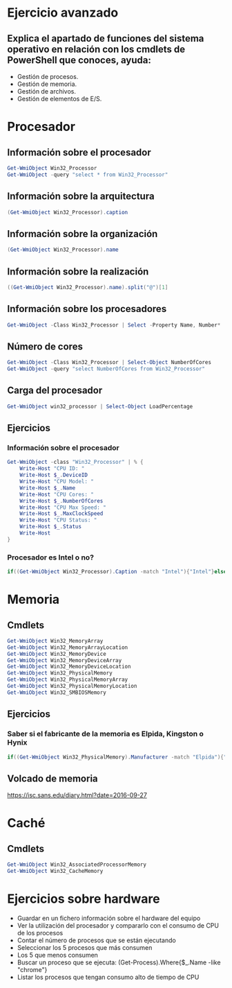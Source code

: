 # Ejercicio avanzado
## Explica el apartado de funciones del sistema operativo en relación con los cmdlets de PowerShell que conoces, ayuda:
- Gestión de procesos.
- Gestión de memoria.
- Gestión de archivos.
- Gestión de elementos de E/S.

# Procesador

## Información sobre el procesador
```PowerShell
Get-WmiObject Win32_Processor
Get-WmiObject -query "select * from Win32_Processor"
```
## Información sobre la arquitectura
```PowerShell
(Get-WmiObject Win32_Processor).caption
```
## Información sobre la organización
```PowerShell
(Get-WmiObject Win32_Processor).name
```
## Información sobre la realización
```PowerShell
((Get-WmiObject Win32_Processor).name).split("@")[1]
```
## Información sobre los procesadores
```PowerShell
Get-WmiObject -Class Win32_Processor | Select -Property Name, Number*
```
## Número de cores
```PowerShell
Get-WmiObject -Class Win32_Processor | Select-Object NumberOfCores
Get-WmiObject -query "select NumberOfCores from Win32_Processor"
```
## Carga del procesador
```PowerShell
Get-WmiObject win32_processor | Select-Object LoadPercentage
```
## Ejercicios
### Información sobre el procesador
```PowerShell
Get-WmiObject -class "Win32_Processor" | % {
    Write-Host "CPU ID: "
    Write-Host $_.DeviceID
    Write-Host "CPU Model: "
    Write-Host $_.Name
    Write-Host "CPU Cores: "
    Write-Host $_.NumberOfCores
    Write-Host "CPU Max Speed: "
    Write-Host $_.MaxClockSpeed
    Write-Host "CPU Status: "
    Write-Host $_.Status
    Write-Host
}
```
### Procesador es Intel o no?
```PowerShell
if((Get-WmiObject Win32_Processor).Caption -match "Intel"){"Intel"}else{"No es Intel"}
```

# Memoria
## Cmdlets
```PowerShell
Get-WmiObject Win32_MemoryArray
Get-WmiObject Win32_MemoryArrayLocation
Get-WmiObject Win32_MemoryDevice
Get-WmiObject Win32_MemoryDeviceArray
Get-WmiObject Win32_MemoryDeviceLocation
Get-WmiObject Win32_PhysicalMemory
Get-WmiObject Win32_PhysicalMemoryArray
Get-WmiObject Win32_PhysicalMemoryLocation
Get-WmiObject Win32_SMBIOSMemory
```
## Ejercicios
### Saber si el fabricante de la memoria es Elpida, Kingston o Hynix
```PowerShell
if((Get-WmiObject Win32_PhysicalMemory).Manufacturer -match "Elpida"){"Elpida"}else{"No es Elpida"}
```
## Volcado de memoria
https://isc.sans.edu/diary.html?date=2016-09-27

# Caché
## Cmdlets
```PowerShell
Get-WmiObject Win32_AssociatedProcessorMemory
Get-WmiObject Win32_CacheMemory
```

# Ejercicios sobre hardware
- Guardar en un fichero información sobre el hardware del equipo
- Ver la utilización del procesador y compararlo con el consumo de CPU de los procesos
- Contar el número de procesos que se están ejecutando
- Seleccionar los 5 procesos que más consumen
- Los 5 que menos consumen
- Buscar un proceso que se ejecuta: (Get-Process).Where{$_.Name -like "chrome"}
- Listar los procesos que tengan consumo alto de tiempo de CPU

